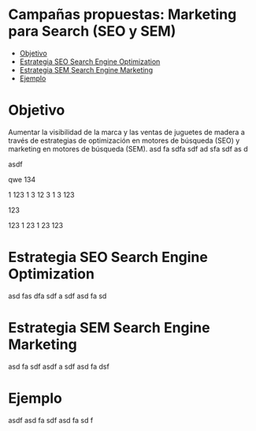 
# Campañas propuestas: Marketing para Search (SEO y SEM)



- [Objetivo](#objetivo)
- [Estrategia SEO Search Engine Optimization](#estrategia_seo)
- [Estrategia SEM Search Engine Marketing](#estrategia_sem)
- [Ejemplo](#ejemplo)

# Objetivo
Aumentar la visibilidad de la marca y las ventas de juguetes de madera a través de estrategias de optimización en motores de búsqueda (SEO) y marketing en motores de búsqueda (SEM).
asd
fa
sdfa
sdf
ad
sfa
sdf
as
d

asdf

qwe
134

1
123
1
3
12
3
1
3
123

123


123
1
23
1
23
123


# Estrategia SEO Search Engine Optimization

asd
fas
dfa
sdf
a
sdf
asd
fa
sd
# Estrategia SEM Search Engine Marketing

asd
fa
sdf
asdf
a
sdf
asd
fa
dsf

# Ejemplo
asdf
asd
fa
sdf
asd
fa
sd
f
